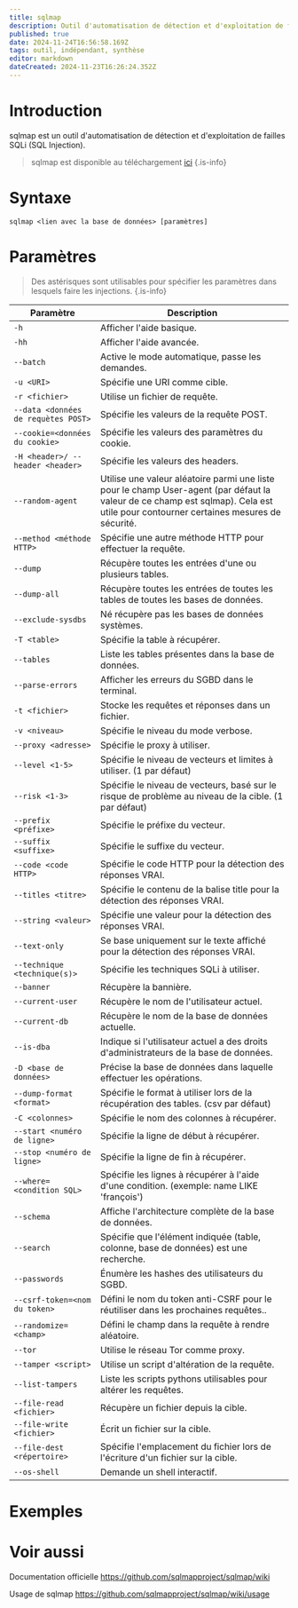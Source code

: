 ```yaml
---
title: sqlmap
description: Outil d'automatisation de détection et d'exploitation de failles SQLi (SQL Injection).
published: true
date: 2024-11-24T16:56:58.169Z
tags: outil, indépendant, synthèse
editor: markdown
dateCreated: 2024-11-23T16:26:24.352Z
---
```


# Introduction

sqlmap est un outil d'automatisation de détection et d'exploitation de failles SQLi (SQL Injection).

> sqlmap est disponible au téléchargement [ici](https://github.com/sqlmapproject/sqlmap)
> {.is-info}

# Syntaxe

`sqlmap <lien avec la base de données> [paramètres]`

# Paramètres

> Des astérisques sont utilisables pour spécifier les paramètres dans lesquels faire les injections.
> {.is-info}

| Paramètre                           | Description                                                                                                                                                                        |
| ----------------------------------- | ---------------------------------------------------------------------------------------------------------------------------------------------------------------------------------- |
| `-h`                                | Afficher l'aide basique.                                                                                                                                                           |
| `-hh`                               | Afficher l'aide avancée.                                                                                                                                                           |
| `--batch`                           | Active le mode automatique, passe les demandes.                                                                                                                                    |
| `-u <URI>`                          | Spécifie une URI comme cible.                                                                                                                                                      |
| `-r <fichier>`                      | Utilise un fichier de requête.                                                                                                                                                     |
| `--data <données de requètes POST>` | Spécifie les valeurs de la requête POST.                                                                                                                                           |
| `--cookie=<données du cookie>`      | Spécifie les valeurs des paramètres du cookie.                                                                                                                                     |
| `-H <header>/ --header <header>`    | Spécifie les valeurs des headers.                                                                                                                                                  |
| `--random-agent`                    | Utilise une valeur aléatoire parmi une liste pour le champ User-agent (par défaut la valeur de ce champ est sqlmap). Cela est utile pour contourner certaines mesures de sécurité. |
| `--method <méthode HTTP>`           | Spécifie une autre méthode HTTP pour effectuer la requête.                                                                                                                         |
| `--dump`                            | Récupère toutes les entrées d'une ou plusieurs tables.                                                                                                                             |
| `--dump-all`                        | Récupère toutes les entrées de toutes les tables de toutes les bases de données.                                                                                                   |
| `--exclude-sysdbs`                  | Né récupère pas les bases de données systèmes.                                                                                                                                     |
| `-T <table>`                        | Spécifie la table à récupérer.                                                                                                                                                     |
| `--tables`                          | Liste les tables présentes dans la base de données.                                                                                                                                |
| `--parse-errors`                    | Afficher les erreurs du SGBD dans le terminal.                                                                                                                                     |
| `-t <fichier>`                      | Stocke les requêtes et réponses dans un fichier.                                                                                                                                   |
| `-v <niveau>`                       | Spécifie le niveau du mode verbose.                                                                                                                                                |
| `--proxy <adresse>`                 | Spécifie le proxy à utiliser.                                                                                                                                                      |
| `--level <1-5>`                     | Spécifie le niveau de vecteurs et limites à utiliser. (1 par défaut)                                                                                                               |
| `--risk <1-3>`                      | Spécifie le niveau de vecteurs, basé sur le risque de problème au niveau de la cible. (1 par défaut)                                                                               |
| `--prefix <préfixe>`                | Spécifie le préfixe du vecteur.                                                                                                                                                    |
| `--suffix <suffixe>`                | Spécifie le suffixe du vecteur.                                                                                                                                                    |
| `--code <code HTTP>`                | Spécifie le code HTTP pour la détection des réponses VRAI.                                                                                                                         |
| `--titles <titre>`                  | Spécifie le contenu de la balise title pour la détection des réponses VRAI.                                                                                                        |
| `--string <valeur>`                 | Spécifie une valeur pour la détection des réponses VRAI.                                                                                                                           |
| `--text-only`                       | Se base uniquement sur le texte affiché pour la détection des réponses VRAI.                                                                                                       |
| `--technique <technique(s)>`        | Spécifie les techniques SQLi à utiliser.                                                                                                                                           |
| `--banner`                          | Récupère la bannière.                                                                                                                                                              |
| `--current-user`                    | Récupère le nom de l'utilisateur actuel.                                                                                                                                           |
| `--current-db`                      | Récupère le nom de la base de données actuelle.                                                                                                                                    |
| `--is-dba`                          | Indique si l'utilisateur actuel a des droits d'administrateurs de la base de données.                                                                                              |
| `-D <base de données>`              | Précise la base de données dans laquelle effectuer les opérations.                                                                                                                 |
| `--dump-format <format>`            | Spécifie le format à utiliser lors de la récupération des tables. (csv par défaut)                                                                                                 |
| `-C <colonnes>`                     | Spécifie le nom des colonnes à récupérer.                                                                                                                                          |
| `--start <numéro de ligne>`         | Spécifie la ligne de début à récupérer.                                                                                                                                            |
| `--stop <numéro de ligne>`          | Spécifie la ligne de fin à récupérer.                                                                                                                                              |
| `--where=<condition SQL>`           | Spécifie les lignes à récupérer à l'aide d'une condition. (exemple: name LIKE 'françois')                                                                                          |
| `--schema`                          | Affiche l'architecture complète de la base de données.                                                                                                                             |
| `--search`                          | Spécifie que l'élément indiquée (table, colonne, base de données) est une recherche.                                                                                               |
| `--passwords`                       | Énumère les hashes des utilisateurs du SGBD.                                                                                                                                       |
| `--csrf-token=<nom du token>`       | Défini le nom du token anti-CSRF pour le réutiliser dans les prochaines requêtes..                                                                                                 |
| `--randomize=<champ>`               | Défini le champ dans la requête à rendre aléatoire.                                                                                                                                |
| `--tor`                             | Utilise le réseau Tor comme proxy.                                                                                                                                                 |
| `--tamper <script>`                 | Utilise un script d'altération de la requête.                                                                                                                                      |
| `--list-tampers`                    | Liste les scripts pythons utilisables pour altérer les requêtes.                                                                                                                   |
| `--file-read <fichier>`                    | Récupère un fichier depuis la cible.                                                                                                                   |
| `--file-write <fichier>`                    | Écrit un fichier sur la cible.                                                                                                                   |
| `--file-dest <répertoire>`                    | Spécifie l'emplacement du fichier lors de l'écriture d'un fichier sur la cible.                                                                                                                   |
| `--os-shell`                    | Demande un shell interactif.                                                                                                                   |





# Exemples

# Voir aussi

Documentation officielle
https://github.com/sqlmapproject/sqlmap/wiki

Usage de sqlmap
https://github.com/sqlmapproject/sqlmap/wiki/usage
